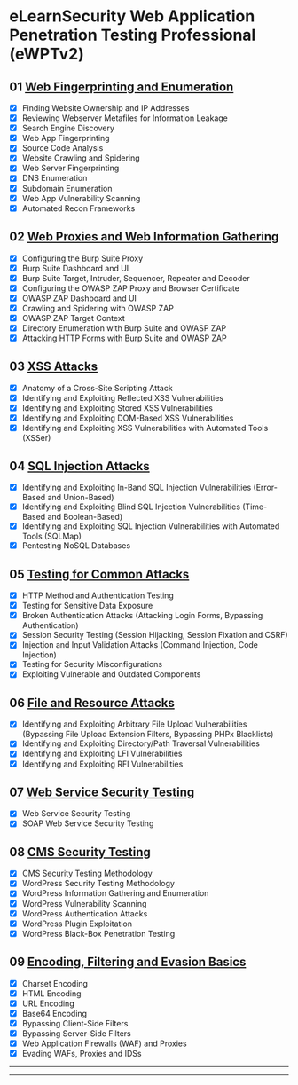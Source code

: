 # eLearnSecurity Web Application Penetration Testing Professional (eWPTv2)

## 01 [Web Fingerprinting and Enumeration](./01_web_fingerprinting_and_enumeration.md)

- [x] Finding Website Ownership and IP Addresses
- [x] Reviewing Webserver Metafiles for Information Leakage
- [x] Search Engine Discovery
- [x] Web App Fingerprinting
- [x] Source Code Analysis
- [x] Website Crawling and Spidering
- [x] Web Server Fingerprinting
- [x] DNS Enumeration
- [x] Subdomain Enumeration
- [x] Web App Vulnerability Scanning
- [x] Automated Recon Frameworks

## 02 [Web Proxies and Web Information Gathering](./02_web_proxies_and_web_information_gathering.md)

- [x] Configuring the Burp Suite Proxy
- [x] Burp Suite Dashboard and UI
- [x] Burp Suite Target, Intruder, Sequencer, Repeater and Decoder
- [x] Configuring the OWASP ZAP Proxy and Browser Certificate
- [x] OWASP ZAP Dashboard and UI
- [x] Crawling and Spidering with OWASP ZAP
- [x] OWASP ZAP Target Context
- [x] Directory Enumeration with Burp Suite and OWASP ZAP
- [x] Attacking HTTP Forms with Burp Suite and OWASP ZAP

## 03 [XSS Attacks](./03_xss_attacks.md)

- [x] Anatomy of a Cross-Site Scripting Attack
- [x] Identifying and Exploiting Reflected XSS Vulnerabilities
- [x] Identifying and Exploiting Stored XSS Vulnerabilities
- [x] Identifying and Exploiting DOM-Based XSS Vulnerabilities
- [x] Identifying and Exploiting XSS Vulnerabilities with Automated Tools (XSSer)

## 04 [SQL Injection Attacks](./04_sql_injection_attacks.md)

- [x] Identifying and Exploiting In-Band SQL Injection Vulnerabilities (Error-Based and Union-Based)
- [x] Identifying and Exploiting Blind SQL Injection Vulnerabilities (Time-Based and Boolean-Based)
- [x] Identifying and Exploiting SQL Injection Vulnerabilities with Automated Tools (SQLMap)
- [x] Pentesting NoSQL Databases

## 05 [Testing for Common Attacks](./04_testing_for_common_attacks.md)

- [x] HTTP Method and Authentication Testing
- [x] Testing for Sensitive Data Exposure
- [x] Broken Authentication Attacks (Attacking Login Forms, Bypassing Authentication)
- [x] Session Security Testing (Session Hijacking, Session Fixation and CSRF)
- [x] Injection and Input Validation Attacks (Command Injection, Code Injection)
- [x] Testing for Security Misconfigurations
- [x] Exploiting Vulnerable and Outdated Components

## 06 [File and Resource Attacks](./06_file_and_resource_attacks.md)

- [x] Identifying and Exploiting Arbitrary File Upload Vulnerabilities (Bypassing File Upload Extension Filters, Bypassing PHPx Blacklists)
- [x] Identifying and Exploiting Directory/Path Traversal Vulnerabilities
- [x] Identifying and Exploiting LFI Vulnerabilities
- [x] Identifying and Exploiting RFI Vulnerabilities

## 07 [Web Service Security Testing](./07_web_service_security_testing.md)

- [x] Web Service Security Testing
- [x] SOAP Web Service Security Testing

## 08 [CMS Security Testing](./08_cms_security_testing.md)

- [x] CMS Security Testing Methodology
- [x] WordPress Security Testing Methodology
- [x] WordPress Information Gathering and Enumeration
- [x] WordPress Vulnerability Scanning
- [x] WordPress Authentication Attacks
- [x] WordPress Plugin Exploitation
- [x] WordPress Black-Box Penetration Testing

## 09 [Encoding, Filtering and Evasion Basics](./09_encoding_filtering_and_evasion_basics.md)

- [x] Charset Encoding
- [x] HTML Encoding
- [x] URL Encoding
- [x] Base64 Encoding
- [x] Bypassing Client-Side Filters
- [x] Bypassing Server-Side Filters
- [x] Web Application Firewalls (WAF) and Proxies
- [x] Evading WAFs, Proxies and IDSs

---
---
